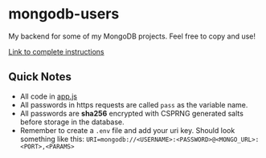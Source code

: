 # mongodb-users
My backend for some of my MongoDB projects. Feel free to copy and use!

[Link to complete instructions](https://medium.com/swlh/creating-connecting-a-mongodb-database-and-node-js-server-to-a-front-end-6a53d400ae6a)

## Quick Notes

* All code in [app.js](/app.js)
* All passwords in https requests are called `pass` as the variable name.
* All passwords are **sha256** encrypted with CSPRNG generated salts before storage in the database.
* Remember to create a `.env` file and add your uri key. Should look something like this: `URI=mongodb://<USERNAME>:<PASSWORD>@<MONGO_URL>:<PORT>,<PARAMS>`



